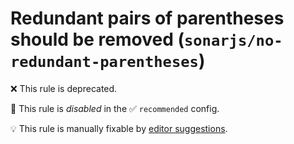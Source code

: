 # Redundant pairs of parentheses should be removed (`sonarjs/no-redundant-parentheses`)

❌ This rule is deprecated.

🚫 This rule is _disabled_ in the ✅ `recommended` config.

💡 This rule is manually fixable by [editor suggestions](https://eslint.org/docs/latest/use/core-concepts#rule-suggestions).

<!-- end auto-generated rule header -->
